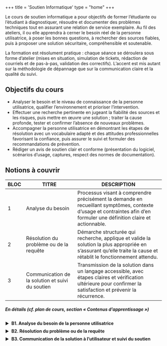 +++
title = 'Soutien Informatique'
type = "home"
+++
<!-- Nouveau chapitre
hugo new --kind chapter content/01-modelisation/_index.md -->

Le cours de soutien informatique a pour objectifs de former l’étudiante ou l’étudiant à diagnostiquer, résoudre et documenter des problèmes techniques tout en assurant une relation de service exemplaire. Au fil des ateliers, il ou elle apprendra à cerner le besoin réel de la personne utilisatrice, à poser les bonnes questions, à rechercher des sources fiables, puis à proposer une solution sécuritaire, compréhensible et soutenable.

La formation est résolument pratique : chaque séance se déroulera sous forme d’atelier (mises en situation, simulation de tickets, rédaction de courriels et de pas-à-pas, validation des correctifs). L’accent est mis autant sur la méthodologie de dépannage que sur la communication claire et la qualité du suivi.

<!-- Ce site regroupe toutes les ressources (notes, exemples de code, exercices) pour la session. -->

## Objectifs du cours
- Analyser le besoin et le niveau de connaissance de la personne utilisatrice, qualifier l’environnement et prioriser l’intervention.
- Effectuer une recherche pertinente en jugeant la fiabilité des sources et les risques, puis mettre en œuvre une solution ; traiter la cause profonde, tester et confirmer l’absence de nouveaux problèmes. 
- Accompagner la personne utilisatrice en démontrant les étapes de résolution avec un vocabulaire adapté et des attitudes professionnelles favorisant la confiance, puis assurer le suivi et formuler des recommandations de prévention.
- Rédiger un avis de soutien clair et conforme (présentation du logiciel, scénarios d’usage, captures, respect des normes de documentation).

## Notions à couvrir 

| BLOC | TITRE | DESCRIPTION |
|---|---|---|
| 1 | Analyse du besoin | Processus visant à comprendre précisément la demande en recueillant symptômes, contexte d’usage et contraintes afin d’en formuler une définition claire et actionnable. |
| 2 | Résolution du problème ou de la requête | Démarche structurée qui recherche, applique et valide la solution la plus appropriée en s’assurant qu’elle traite la cause et rétablit le fonctionnement attendu. |
| 3 | Communication de la solution et suivi du soutien | Transmission de la solution dans un langage accessible, avec étapes claires et vérification ultérieure pour confirmer la satisfaction et prévenir la récurrence. |

##### En détails (*cf. plan de cours, section « Contenus d’apprentissage »*) 
<style>
  .details-menu summary {
    list-style: none;              /* cache la flèche par défaut (Firefox) */
    cursor: pointer;
    padding: .25rem 0;
    font-weight: 700;
  }
  .details-menu summary::-webkit-details-marker { display: none; } /* Chrome/Safari */
  .details-menu summary::before {
    content: "▶";
    font-size: .9em;
    margin-right: .5rem;
    transition: transform .2s ease;
  }
  .details-menu[open] summary::before {
    content: "▼";
  }
  .details-menu ul { margin: .3rem 0 .8rem 1.4rem; }
</style>

<!-- Bloc 1 : menu déroulant avec flèche -->
<details class="details-menu">
  <summary>B1. Analyse du besoin de la personne utilisatrice</summary>
  <ul>
    <li><strong>Technique exploratoire avec la personne utilisatrice</strong>
      <ul>
        <li>Description du problème, du message d’erreur, captures d’écran</li>
        <li>Questions pertinentes sur l’environnement (système d’exploitation, état de mémoire, paramètre de pare-feu, validation des versions des logiciels, etc.)</li>
        <li>Formulation d’un courriel de soutien</li>
      </ul>
    </li>
    <li><strong>Reproduction du problème et identification de la cause</strong>
      <ul>
        <li>Consultation appropriée de la base de connaissances</li>
        <li>Fouille de la documentation officielle du logiciel impliqué (troubleshooting/dépannage, FAQ, etc.)</li>
        <li>Développer une théorie de la cause probable ou transmission de l’information à la personne ou au service concerné</li>
        <li>Techniques de résolution (élimination méthodique des sources d’erreurs possibles)</li>
        <li>Détermination judicieuse du niveau de priorité</li>
        <li>Utilisation d’une plateforme de ticket</li>
      </ul>
    </li>
  </ul>
</details>

<details class="details-menu">
  <summary>B2. Résolution du problème ou de la requête</summary>
  <ul>
    <li><strong>1 - Recherche de la solution</strong>
      <ul>
        <li>Recherche de différentes solutions disponibles sur les forums et les sites de support</li>
        <li>Problèmes fréquents et solutions fréquentes</li>
        <li>Déterminer les risques et les dérapages possibles avec la personne utilisatrice</li>
      </ul>
    </li>
    <li><strong>2. Vérification de la solution</strong>
      <ul>
        <li>S’assurer que la solution s’attaque à la cause profonde, et non seulement aux symptômes</li>
        <li>Jugement de la fiabilité des sources utilisé (cours sécurité informatique)</li>
        <li>Tester de manière approfondie pour s’assurer que le problème est résolu</li>
        <li>Vérifier si le système fonctionne comme prévu sans nouveaux problèmes</li>
      </ul>
    </li>
  </ul>
</details>

<details class="details-menu">
  <summary>B3. Communication de la solution à l’utilisateur et suivi du soutien</summary>
  <ul>
    <li>Niveau de langage approprié à utiliser durant un support à la personne utilisatrice (vulgarisation de l’informatique, limiter les termes techniques, utilisation de métaphore, etc)</li>
    <li>Décomposition de la solution en étapes simples pour la personne utilisatrice</li>
    <li>Technique de présentation des solutions (liste d’étape, capture d’écran, etc)</li>
    <li>Manifestation d’attitudes et de comportements favorisant l’établissement d’une relation de confiance, empreints de patience et respectueux des limites d’intervention professionnelle</li>
    <li>Pertinence et efficacité des démonstrations</li>
    <li>Formulation de documentation de soutien</li>
    <li>Enrichissement de la base de données open source ou ajouter la solution dans les forums.</li>
    <li>Vérification appropriée de la satisfaction de l’utilisatrice et de l’utilisateur</li>
    <li>Formulation claire de recommandations visant à prévenir la récurrence de pannes</li>
  </ul>
</details>


<!-- ## Horaire des séances  -->
<!-- Calendrier synthèse (sans colonne Commentaires)
<style>
  .cal-soutien { margin: 1rem 0; }
  .cal-soutien table { width:100%; border-collapse:collapse; font-size:0.95rem; }
  .cal-soutien th, .cal-soutien td { border:2px solid #555; padding:8px 10px; vertical-align:top; }
  .cal-soutien th { background:#eee; text-align:left; }
  .cal-soutien .sem { white-space:nowrap; font-weight:700; }
  .cal-soutien .points { text-align:center; font-weight:700; }
  .cal-soutien .pct { color:#d7263d; }      /* rouge pour les % */
  .cal-soutien .exam { background:#e9f7ef; }/* vert pâle pour examens */
  .cal-soutien em { color:#333; }
</style>

<div class="cal-soutien">
<table>
  <thead>
    <tr>
      <th>Semaine d’enseignement</th>
      <th>Nature et date de remise des évaluations</th>
      <th>Points alloués</th>
    </tr>
  </thead>
  <tbody>
    <tr>
      <td class="sem">Semaine 1</td>
      <td><strong>Présentation du cours</strong>
        <ul>
          <li>Organisation d’une entreprise</li>
          <li>Fonctionnement général d’un centre de service TI</li>
          <li>État de l’art des ressources disponibles</li>
          <li>Explications sur le déroulement des activités du cours (et planification des horaires)</li>
        </ul>
      </td>
      <td class="points"></td>
    </tr>
    <tr>
      <td class="sem">Semaine 2</td>
      <td>Activité d’immersion dans un centre de service TI</td>
      <td class="points"><span class="pct">10&nbsp;%</span></td>
    </tr>
    <tr>
      <td class="sem">Semaine 3</td>
      <td><strong>B1. Analyse du besoin de l’utilisateur</strong></td>
      <td class="points"></td>
    </tr>
    <tr>
      <td class="sem">Semaine 4</td>
      <td><strong>B1. Analyse du besoin de l’utilisateur</strong><br><em>Atelier — reproduction du problème et identification de la cause</em></td>
      <td class="points"><span class="pct">5&nbsp;%</span></td>
    </tr>
    <tr>
      <td class="sem">Semaine 5</td>
      <td><strong>B2. Résolution du problème ou de la requête</strong></td>
      <td class="points"></td>
    </tr>
    <tr>
      <td class="sem">Semaine 6</td>
      <td><strong>B2. Résolution du problème ou de la requête</strong><br><em>Atelier — vérification d’une solution</em></td>
      <td class="points"><span class="pct">5&nbsp;%</span></td>
    </tr>
    <tr>
      <td class="sem">Semaine 7</td>
      <td><strong>B2. Résolution du problème ou de la requête</strong><br><em>Exercices de révision pour examen intra</em></td>
      <td class="points"></td>
    </tr>
    <tr class="exam">
      <td class="sem">Semaine 8</td>
      <td><strong>Examen intra</strong></td>
      <td class="points">25&nbsp;%</td>
    </tr>
    <tr>
      <td class="sem">Semaine 9</td>
      <td><strong>B3. Communication de la solution à l’utilisateur</strong></td>
      <td class="points"></td>
    </tr>
    <tr>
      <td class="sem">Semaine 10</td>
      <td>Formation Insertech</td>
      <td class="points"></td>
    </tr>
    <tr>
      <td class="sem">Semaine 11</td>
      <td>Activité réparation avec Insertech</td>
      <td class="points"><span class="pct">10&nbsp;%</span></td>
    </tr>
    <tr>
      <td class="sem">Semaine 12</td>
      <td><strong>B3. Communication de la solution à l’utilisateur</strong></td>
      <td class="points"></td>
    </tr>
    <tr>
      <td class="sem">Semaine 13</td>
      <td><strong>B3. Communication de la solution à l’utilisateur</strong><br><em>Atelier — documentation et suivi du soutien</em></td>
      <td class="points"><span class="pct">5&nbsp;%</span></td>
    </tr>
    <tr>
      <td class="sem">Semaine 14</td>
      <td>Exercices de révision pour épreuve finale</td>
      <td class="points"></td>
    </tr>
    <tr class="exam">
      <td class="sem">—</td>
      <td><strong>Épreuve finale (énoncé volet 1)</strong></td>
      <td class="points">20&nbsp;%</td>
    </tr>
    <tr class="exam">
      <td class="sem">Semaine 15</td>
      <td><strong>Épreuve finale (volet 2)</strong></td>
      <td class="points">20&nbsp;%</td>
    </tr>
  </tbody>
</table>
</div> -->
